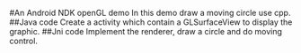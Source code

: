 #An Android NDK openGL demo
In this demo draw a moving circle use cpp.
##Java code
Create a activity which contain a GLSurfaceView to display the graphic.
##Jni code
Implement the renderer, draw a circle and do moving control.